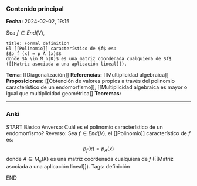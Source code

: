 ### Contenido principal

**Fecha:** 2024-02-02, 19:15

Sea $f \in End(V)$,

```ad-formal
title: Formal definition
El [[Polinomio]] característico de $f$ es:
$$p_f (x) = p_A (x)$$
donde $A \in M_n(K)$ es una matriz coordenada cualquiera de $f$ ([[Matriz asociada a una aplicación lineal]]).
```

**Tema:** [[Diagonalización]]
**Referencias:** [[Multiplicidad algebraica]]
**Proposiciones:** [[Obtención de valores propios a través del polinomio característico de un endomorfismo]], [[Multiplicidad algebraica es mayor o igual que multiplicidad geométrica]]
**Teoremas:**

---
### Anki

START
Básico
Anverso:  Cuál es el polinomio característico de un endomorfismo?
Reverso: Sea $f \in End(V)$, el [[Polinomio]] característico de $f$ es:
$$p_f (x) = p_A (x)$$
donde $A \in M_n(K)$ es una matriz coordenada cualquiera de $f$ ([[Matriz asociada a una aplicación lineal]]).
Tags: definición
<!--ID: 1707247432432-->
END